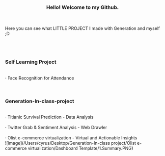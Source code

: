 ### <p align="center">Hello! Welcome to my Github.</p>
<br></br>
Here you can see what LITTLE PROJECT I made with Generation and myself ;D
<br></br>
<br></br>
### Self Learning Project
<br>‧ Face Recognition for Attendance</br>
<br></br>
### Generation-In-class-project
<br>‧ Titianic Survival Prediction - Data Analysis</br>
<br>‧ Twitter Grab & Sentiment Analysis - Web Drawler</br>
<br>‧ Olist e-commerce virtualization - Virtual and Actionable Insights</br>
![image](/Users/cyrus/Desktop/Generation-In-class project/Olist e-commerce virtualization/Dashboard Template/1.Summary.PNG)
